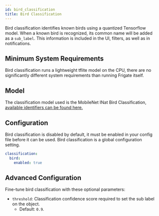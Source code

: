 ```yaml
---
id: bird_classification
title: Bird Classification
---
```


Bird classification identifies known birds using a quantized Tensorflow model. When a known bird is recognized, its common name will be added as a `sub_label`. This information is included in the UI, filters, as well as in notifications.

## Minimum System Requirements

Bird classification runs a lightweight tflite model on the CPU, there are no significantly different system requirements than running Frigate itself.

## Model

The classification model used is the MobileNet INat Bird Classification, [available identifiers can be found here.](https://raw.githubusercontent.com/google-coral/test_data/master/inat_bird_labels.txt)

## Configuration

Bird classification is disabled by default, it must be enabled in your config file before it can be used. Bird classification is a global configuration setting.

```yaml
classification:
  bird:
    enabled: true
```

## Advanced Configuration

Fine-tune bird classification with these optional parameters:

- `threshold`: Classification confidence score required to set the sub label on the object.
  - Default: `0.9`.
